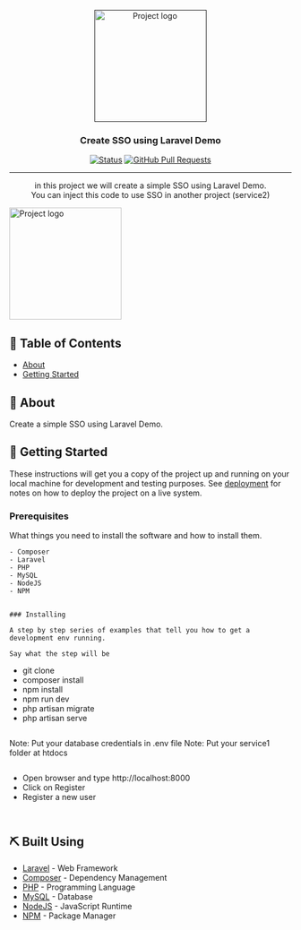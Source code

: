 <p align="center">
  <a href="" rel="noopener">
 <img width=200px height=200px src="https://i.imgur.com/6wj0hh6.jpg" alt="Project logo"></a>
</p>

<h3 align="center"> Create SSO using Laravel Demo</h3>

<div align="center">

[![Status](https://img.shields.io/badge/status-active-success.svg)]()
[![GitHub Pull Requests](https://img.shields.io/github/issues-pr/kylelobo/The-Documentation-Compendium.svg)](https://github.com/kylelobo/The-Documentation-Compendium/pulls)

</div>

---

<p align="center"> in this project we will create a simple SSO using Laravel Demo.
    <br> 
You can inject this code to use SSO in another project (service2)
</p>

 <img width=200px height=200px src="code.jpg" alt="Project logo"></a>
## 📝 Table of Contents

- [About](#about)
- [Getting Started](#getting_started)

## 🧐 About <a name = "about"></a>

Create a simple SSO using Laravel Demo.

## 🏁 Getting Started <a name = "getting_started"></a>

These instructions will get you a copy of the project up and running on your local machine for development and testing purposes. See [deployment](#deployment) for notes on how to deploy the project on a live system.

### Prerequisites

What things you need to install the software and how to install them.

```
- Composer
- Laravel
- PHP
- MySQL
- NodeJS
- NPM

```
```

### Installing

A step by step series of examples that tell you how to get a development env running.

Say what the step will be

```
- git clone
- composer install
- npm install
- npm run dev
- php artisan migrate
- php artisan serve
```
```
Note: Put your database credentials in .env file
Note: Put your service1 folder at htdocs
```
```
- Open browser and type http://localhost:8000
- Click on Register
- Register a new user

```

```
```
```
## ⛏️ Built Using <a name = "built_using"></a>

- [Laravel](https://laravel.com/) - Web Framework
- [Composer](https://getcomposer.org/) - Dependency Management
- [PHP](https://www.php.net/) - Programming Language
- [MySQL](https://www.mysql.com/) - Database
- [NodeJS](https://nodejs.org/en/) - JavaScript Runtime
- [NPM](https://www.npmjs.com/) - Package Manager

